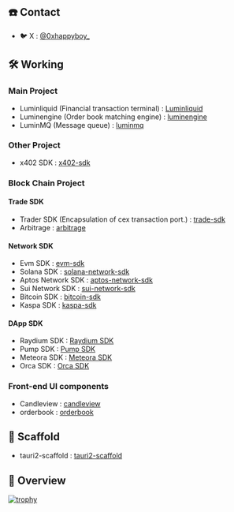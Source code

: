 ## ☎️ Contact
- 🐦 X : [@0xhappyboy_](https://twitter.com/0xhappyboy_)

## 🛠️ Working

### Main Project

- Luminliquid (Financial transaction terminal) : [Luminliquid](https://github.com/0xhappyboy/Luminliquid)
- Luminengine (Order book matching engine) : [luminengine](https://github.com/0xhappyboy/luminengine)
- LuminMQ (Message queue) : [luminmq](https://github.com/0xhappyboy/luminmq)

### Other Project

- x402 SDK : [x402-sdk](https://github.com/0xhappyboy/x402-sdk)

### Block Chain Project

#### Trade SDK
- Trader SDK (Encapsulation of cex transaction port.) : [trade-sdk](https://github.com/0xhappyboy/trade-sdk)
- Arbitrage : [arbitrage](https://github.com/0xhappyboy/arbitrage)

#### Network SDK
- Evm SDK : [evm-sdk](https://github.com/0xhappyboy/evm-sdk)
- Solana SDK : [solana-network-sdk](https://github.com/0xhappyboy/solana-network-sdk)
- Aptos Network SDK : [aptos-network-sdk](https://github.com/0xhappyboy/aptos-network-sdk)
- Sui Network SDK : [sui-network-sdk](https://github.com/0xhappyboy/sui-network-sdk)
- Bitcoin SDK : [bitcoin-sdk](https://github.com/0xhappyboy/bitcoin-sdk)
- Kaspa SDK : [kaspa-sdk](https://github.com/0xhappyboy/kaspa-sdk)

#### DApp SDK
- Raydium SDK : [Raydium SDK](https://github.com/0xhappyboy/raydium-sdk)
- Pump SDK : [Pump SDK](https://github.com/0xhappyboy/pump-sdk)
- Meteora SDK : [Meteora SDK](https://github.com/0xhappyboy/meteora-sdk)
- Orca SDK : [Orca SDK](https://github.com/0xhappyboy/orca-sdk)

### Front-end UI components

- Candleview : [candleview](https://github.com/0xhappyboy/candleview)
- orderbook : [orderbook](https://github.com/0xhappyboy/orderbook)
  
## 🧱 Scaffold
- tauri2-scaffold : [tauri2-scaffold](https://github.com/0xhappyboy/tauri2-scaffold)

## 👀 Overview
[![trophy](https://github-profile-trophy.vercel.app/?username=0xhappyboy)](https://github.com/ryo-ma/github-profile-trophy)

